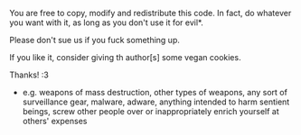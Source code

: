 You are free to copy, modify and redistribute this code. In fact, do whatever you want with it, as long as you don't use it for evil*.

Please don't sue us if you fuck something up.

If you like it, consider giving th author[s] some vegan cookies.

Thanks! :3


* e.g. weapons of mass destruction, other types of weapons, any sort of surveillance gear, malware, adware, anything intended to harm sentient beings, screw 
other people over or inappropriately enrich yourself at others' expenses
